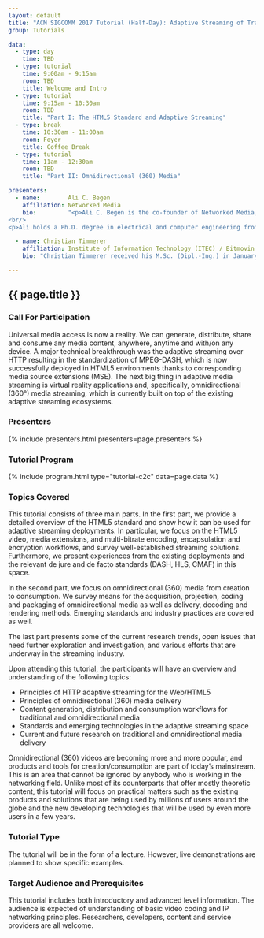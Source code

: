 ```yaml
---
layout: default
title: "ACM SIGCOMM 2017 Tutorial (Half-Day): Adaptive Streaming of Traditional and Omnidirectional Media"
group: Tutorials

data:
  - type: day
    time: TBD
  - type: tutorial
    time: 9:00am - 9:15am
    room: TBD
    title: Welcome and Intro
  - type: tutorial
    time: 9:15am - 10:30am
    room: TBD
    title: "Part I: The HTML5 Standard and Adaptive Streaming"
  - type: break
    time: 10:30am - 11:00am
    room: Foyer
    title: Coffee Break
  - type: tutorial
    time: 11am - 12:30am
    room: TBD
    title: "Part II: Omnidirectional (360) Media"

presenters:
  - name:        Ali C. Begen
    affiliation: Networked Media
    bio:         "<p>Ali C. Begen is the co-founder of Networked Media, a technology company that offers consulting services to industrial, legal and academic institutions in the IP video space. He has been a research and development engineer since 2001, and has broad experience in mathematical modeling, performance analysis, optimization, standards development, intellectual property and innovation. Between 2007 and 2015, he was with the Video and Content Platforms Research and Advanced Development Group at Cisco, where he has architected, designed and developed algorithms, protocols, products and solutions in the service provider and enterprise video domains. Currently, he is also affiliated with Ozyegin University, where he is an assistant professor in the computer science department.</p>
<br/>
<p>Ali holds a Ph.D. degree in electrical and computer engineering from Georgia Tech. He received a number of scholarly and industry awards, and he has editorial positions in prestigious magazines and journals in the field. He is a senior member of the IEEE and a senior member of the ACM. In January 2016, he was elected as a distinguished lecturer by the IEEE Communications Society. Information on his projects, publications, talks, and teaching, standards and professional activities can be found at http://ali.begen.net.</p>"

  - name: Christian Timmerer
    affiliation: Institute of Information Technology (ITEC) / Bitmovin
    bio: "Christian Timmerer received his M.Sc. (Dipl.-Ing.) in January 2003 and his Ph.D. (Dr.techn.) in June 2006 (for research on the adaptation of scalable multimedia content in streaming and constrained environments) both from the Alpen-Adria-Universität (AAU) Klagenfurt. He joined the AAU in 1999 (as a system administrator) and is currently an Associate Professor at the Institute of Information Technology (ITEC) within the Multimedia Communication Group. His research interests include immersive multimedia communication, streaming, adaptation, Quality of Experience, and Sensory Experience. He was the general chair of WIAMIS 2008, QoMEX 2013, and MMSys 2016 and has participated in several EC-funded projects, notably DANAE, ENTHRONE, P2P-Next, ALICANTE, SocialSensor, COST IC1003 QUALINET, and ICoSOLE. He also participated in ISO/MPEG work for several years, notably in the area of MPEG-21, MPEG-M, MPEG-V, and MPEG-DASH where he also served as a standard editor. In 2012, he cofounded Bitmovin (http://www.bitmovin.com/) to provide professional services around MPEG-DASH where he holds the position of the Chief Innovation Officer (CIO)."

---
```


## {{ page.title }}

### Call For Participation

Universal media access is now a reality. We can generate, distribute, share and consume any media content, anywhere, anytime and with/on any device. A major technical breakthrough was the adaptive streaming over HTTP resulting in the standardization of MPEG-DASH, which is now successfully deployed in HTML5 environments thanks to corresponding media source extensions (MSE). The next big thing in adaptive media streaming is virtual reality applications and, specifically, omnidirectional (360°) media streaming, which is currently built on top of the existing adaptive streaming ecosystems. 

### Presenters

{% include presenters.html presenters=page.presenters %}

### Tutorial Program

{% include program.html type="tutorial-c2c" data=page.data %}

### Topics Covered

This tutorial consists of three main parts. In the first part, we provide a detailed overview of the HTML5 standard and show how it can be used for adaptive streaming deployments. In particular, we focus on the HTML5 video, media extensions, and multi-bitrate encoding, encapsulation and encryption workflows, and survey well-established streaming solutions. Furthermore, we present experiences from the existing deployments and the relevant de jure and de facto standards (DASH, HLS, CMAF) in this space.

In the second part, we focus on omnidirectional (360) media from creation to consumption. We survey means for the acquisition, projection, coding and packaging of omnidirectional media as well as delivery, decoding and rendering methods. Emerging standards and industry practices are covered as well. 

The last part presents some of the current research trends, open issues that need further exploration and investigation, and various efforts that are underway in the streaming industry.

Upon attending this tutorial, the participants will have an overview and understanding of the following topics:
- Principles of HTTP adaptive streaming for the Web/HTML5
- Principles of omnidirectional (360) media delivery
- Content generation, distribution and consumption workflows for traditional and omnidirectional media
- Standards and emerging technologies in the adaptive streaming space
- Current and future research on traditional and omnidirectional media delivery

Omnidirectional (360) videos are becoming more and more popular, and products and tools for creation/consumption are part of today’s mainstream. This is an area that cannot be ignored by anybody who is working in the networking field. Unlike most of its counterparts that offer mostly theoretic content, this tutorial will focus on practical matters such as the existing products and solutions that are being used by millions of users around the globe and the new developing technologies that will be used by even more users in a few years.

### Tutorial Type

The tutorial will be in the form of a lecture. However, live demonstrations are planned to show specific examples. 

### Target Audience and Prerequisites

This tutorial includes both introductory and advanced level information. The audience is expected of understanding of basic video coding and IP networking principles. Researchers, developers, content and service providers are all welcome.
